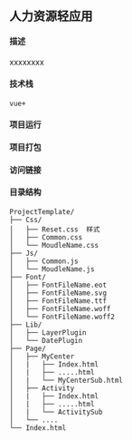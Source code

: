## 人力资源轻应用
#### 描述
xxxxxxxx

#### 技术栈
```技术栈
vue+
```

#### 项目运行

#### 项目打包

#### 访问链接

#### 目录结构
```目录
ProjectTemplate/
├── Css/
│   ├── Reset.css  样式
│   ├── Common.css
│   └── MoudleName.css
├── Js/
│   ├── Common.js
│   └── MoudleName.js
├── Font/
│   ├── FontFileName.eot
│   ├── FontFileName.svg
│   ├── FontFileName.ttf
│   ├── FontFileName.woff
│   └── FontFileName.woff2
├── Lib/
│   ├── LayerPlugin
│   └── DatePlugin
├── Page/
│   ├── MyCenter
│   |   ├── Index.html
│   |   ├── .....html
│   |   └── MyCenterSub.html
│   ├── Activity
│   |   ├── Index.html
│   |   ├── .....html
│   |   └── ActivitySub
│   └── ....
└── Index.html
```